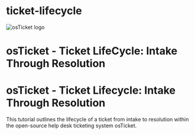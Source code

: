 # ticket-lifecycle
<img src="https://i.imgur.com/Clzj7Xs.png" alt="osTicket logo"/>
</p>

<h1>osTicket - Ticket LifeCycle: Intake Through Resolution</h1>
<h1>osTicket - Ticket Lifecycle: Intake Through Resolution</h1>
This tutorial outlines the lifecycle of a ticket from intake to resolution within the open-source help desk ticketing system osTicket.<br />

